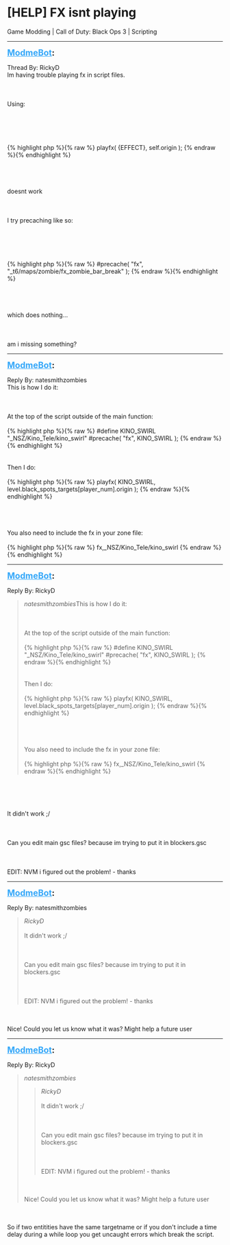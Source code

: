 # [HELP] FX isnt playing
Game Modding | Call of Duty: Black Ops 3 | Scripting

---
<strong style="font-size: 1.4em;"><span style="text-decoration: underline;text-decoration-color: #34a7f9;"><span style="color:#34a7f9;">ModmeBot</span></span>:</strong>

<p>Thread By: RickyD<br />Im having trouble playing fx in script files.  <br /><br /><br /><br />Using:<br /><br /><br /><br /><br /><br />{% highlight php %}{% raw %}
playfx( {EFFECT}, self.origin );
{% endraw %}{% endhighlight %}
<br /><br /><br /><br /><br />doesnt work<br /><br /><br /><br />I try precaching like so:<br /><br /><br /><br /><br /><br />{% highlight php %}{% raw %}
#precache( "fx", "_t6/maps/zombie/fx_zombie_bar_break" );
{% endraw %}{% endhighlight %}
<br /><br /><br /><br /><br />which does nothing...<br /><br /><br /><br />am i missing something?</p>

---
<strong style="font-size: 1.4em;"><span style="text-decoration: underline;text-decoration-color: #34a7f9;"><span style="color:#34a7f9;">ModmeBot</span></span>:</strong>

<p>Reply By: natesmithzombies<br />This is how I do it: <br /><br /><br /><br />At the top of the script outside of the main function: <br /><br />{% highlight php %}{% raw %}
#define KINO_SWIRL "_NSZ/Kino_Tele/kino_swirl" 
#precache( "fx", KINO_SWIRL ); 
{% endraw %}{% endhighlight %}
<br /><br /><br />Then I do: <br /><br />{% highlight php %}{% raw %}
playfx( KINO_SWIRL, level.black_spots_targets[player_num].origin ); 
{% endraw %}{% endhighlight %}
<br /><br /><br /><br /><br />You also need to include the fx in your zone file: <br /><br />{% highlight php %}{% raw %}
fx,_NSZ/Kino_Tele/kino_swirl
{% endraw %}{% endhighlight %}
</p>

---
<strong style="font-size: 1.4em;"><span style="text-decoration: underline;text-decoration-color: #34a7f9;"><span style="color:#34a7f9;">ModmeBot</span></span>:</strong>

<p>Reply By: RickyD<br /><blockquote><em>natesmithzombies</em>This is how I do it: <br /><br /><br /><br />At the top of the script outside of the main function: <br /><br />{% highlight php %}{% raw %}
#define KINO_SWIRL "_NSZ/Kino_Tele/kino_swirl" 
#precache( "fx", KINO_SWIRL ); 
{% endraw %}{% endhighlight %}
<br /><br /><br />Then I do: <br /><br />{% highlight php %}{% raw %}
playfx( KINO_SWIRL, level.black_spots_targets[player_num].origin ); 
{% endraw %}{% endhighlight %}
<br /><br /><br /><br /><br />You also need to include the fx in your zone file: <br /><br />{% highlight php %}{% raw %}
fx,_NSZ/Kino_Tele/kino_swirl
{% endraw %}{% endhighlight %}
<br /></blockquote><br /><br /><br /><br />It didn&#39;t work ;/<br /><br /><br /><br />Can you edit main gsc files?  because im trying to put it in blockers.gsc<br /><br /><br /><br />EDIT: NVM i figured out the problem! - thanks</p>

---
<strong style="font-size: 1.4em;"><span style="text-decoration: underline;text-decoration-color: #34a7f9;"><span style="color:#34a7f9;">ModmeBot</span></span>:</strong>

<p>Reply By: natesmithzombies<br /><blockquote><em>RickyD</em><br /><br />It didn&#39;t work ;/<br /><br /><br /><br />Can you edit main gsc files?  because im trying to put it in blockers.gsc<br /><br /><br /><br />EDIT: NVM i figured out the problem! - thanks</blockquote><br /><br />Nice! Could you let us know what it was? Might help a future user</p>

---
<strong style="font-size: 1.4em;"><span style="text-decoration: underline;text-decoration-color: #34a7f9;"><span style="color:#34a7f9;">ModmeBot</span></span>:</strong>

<p>Reply By: RickyD<br /><blockquote><em>natesmithzombies</em><blockquote><em>RickyD</em><br /><br />It didn&#39;t work ;/<br /><br /><br /><br />Can you edit main gsc files?  because im trying to put it in blockers.gsc<br /><br /><br /><br />EDIT: NVM i figured out the problem! - thanks</blockquote><br /><br />Nice! Could you let us know what it was? Might help a future user </blockquote><br /><br />So if two entitities have the same targetname or if you don&#39;t include a time delay during a while loop you get uncaught errors which break the script.</p>
